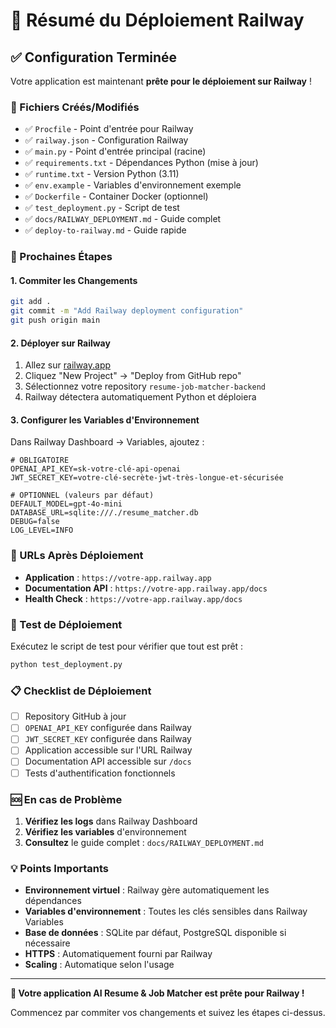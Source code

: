 # 🚀 Résumé du Déploiement Railway

## ✅ Configuration Terminée

Votre application est maintenant **prête pour le déploiement sur Railway** ! 

### 📁 Fichiers Créés/Modifiés

- ✅ `Procfile` - Point d'entrée pour Railway
- ✅ `railway.json` - Configuration Railway
- ✅ `main.py` - Point d'entrée principal (racine)
- ✅ `requirements.txt` - Dépendances Python (mise à jour)
- ✅ `runtime.txt` - Version Python (3.11)
- ✅ `env.example` - Variables d'environnement exemple
- ✅ `Dockerfile` - Container Docker (optionnel)
- ✅ `test_deployment.py` - Script de test
- ✅ `docs/RAILWAY_DEPLOYMENT.md` - Guide complet
- ✅ `deploy-to-railway.md` - Guide rapide

### 🎯 Prochaines Étapes

#### 1. Commiter les Changements
```bash
git add .
git commit -m "Add Railway deployment configuration"
git push origin main
```

#### 2. Déployer sur Railway
1. Allez sur [railway.app](https://railway.app)
2. Cliquez "New Project" → "Deploy from GitHub repo"
3. Sélectionnez votre repository `resume-job-matcher-backend`
4. Railway détectera automatiquement Python et déploiera

#### 3. Configurer les Variables d'Environnement
Dans Railway Dashboard → Variables, ajoutez :

```env
# OBLIGATOIRE
OPENAI_API_KEY=sk-votre-clé-api-openai
JWT_SECRET_KEY=votre-clé-secrète-jwt-très-longue-et-sécurisée

# OPTIONNEL (valeurs par défaut)
DEFAULT_MODEL=gpt-4o-mini
DATABASE_URL=sqlite:///./resume_matcher.db
DEBUG=false
LOG_LEVEL=INFO
```

### 🔗 URLs Après Déploiement

- **Application** : `https://votre-app.railway.app`
- **Documentation API** : `https://votre-app.railway.app/docs`
- **Health Check** : `https://votre-app.railway.app/docs`

### 🧪 Test de Déploiement

Exécutez le script de test pour vérifier que tout est prêt :
```bash
python test_deployment.py
```

### 📋 Checklist de Déploiement

- [ ] Repository GitHub à jour
- [ ] `OPENAI_API_KEY` configurée dans Railway
- [ ] `JWT_SECRET_KEY` configurée dans Railway
- [ ] Application accessible sur l'URL Railway
- [ ] Documentation API accessible sur `/docs`
- [ ] Tests d'authentification fonctionnels

### 🆘 En cas de Problème

1. **Vérifiez les logs** dans Railway Dashboard
2. **Vérifiez les variables** d'environnement
3. **Consultez** le guide complet : `docs/RAILWAY_DEPLOYMENT.md`

### 💡 Points Importants

- **Environnement virtuel** : Railway gère automatiquement les dépendances
- **Variables d'environnement** : Toutes les clés sensibles dans Railway Variables
- **Base de données** : SQLite par défaut, PostgreSQL disponible si nécessaire
- **HTTPS** : Automatiquement fourni par Railway
- **Scaling** : Automatique selon l'usage

---

**🎉 Votre application AI Resume & Job Matcher est prête pour Railway !**

Commencez par commiter vos changements et suivez les étapes ci-dessus.
